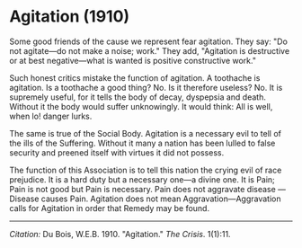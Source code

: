 <!--
title:   Agitation
author:  Du Bois, W.E.B.
journal: The Crisis
year:    1910
volume:  1
issue:   1
pages:   11
-->
# Agitation (1910)

Some good friends of the cause we represent fear agitation. They say: "Do not agitate—do not make a noise; work." They add, "Agitation is destructive or at best negative—what is wanted is positive constructive work."

Such honest critics mistake the function of agitation. A toothache is agitation. Is a toothache a good thing? No. Is it therefore useless? No. It is supremely useful, for it tells the body of decay, dyspepsia and death. Without it the body would suffer unknowingly. It would think: All is well, when lo! danger lurks.

The same is true of the Social Body. Agitation is a necessary evil to tell of the ills of the Suffering. Without it many a nation has been lulled to false security and preened itself with virtues it did not possess.

The function of this Association is to tell this nation the crying evil of race prejudice. It is a hard duty but a necessary one—a divine one. It is Pain; Pain is not good but Pain is necessary. Pain does not aggravate disease — Disease causes Pain. Agitation does not mean Aggravation—Aggravation calls for Agitation in order that Remedy may be found.

______________
*Citation:* Du Bois, W.E.B. 1910. "Agitation." *The Crisis*. 1(1):11.